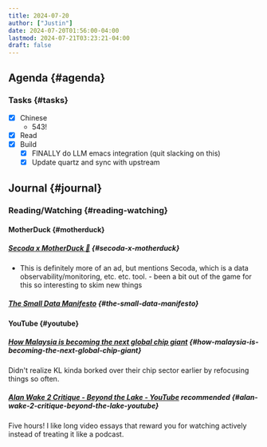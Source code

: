 ```yaml
---
title: 2024-07-20
author: ["Justin"]
date: 2024-07-20T01:56:00-04:00
lastmod: 2024-07-21T03:23:21-04:00
draft: false
---
```


<div class="outline-1 jvc">

## Agenda {#agenda}

<div class="outline-2 jvc">

### Tasks {#tasks}

-   [X] Chinese
    -   543!
-   [X] Read
-   [X] Build
    -   [X] FINALLY do LLM emacs integration (quit slacking on this)
    -   [X] Update quartz and sync with upstream

</div>

</div>

<div class="outline-1 jvc">

## Journal {#journal}

<div class="outline-2 jvc">

### Reading/Watching {#reading-watching}

<div class="outline-3 jvc">

#### MotherDuck {#motherduck}

<div class="outline-4 jvc">

##### [Secoda x MotherDuck 🦆](https://motherduck.com/blog/secoda-motherduck-integration-modern-duck-stack/) {#secoda-x-motherduck}

-   This is definitely more of an ad, but mentions Secoda, which is a data
    observability/monitoring, etc. etc. tool. - been a bit out of the game for
    this so interesting to skim new things

</div>

<div class="outline-4 jvc">

##### [The Small Data Manifesto](https://motherduck.com/blog/small-data-manifesto/) {#the-small-data-manifesto}


</div>

</div>

<div class="outline-3 jvc">

#### YouTube {#youtube}

<div class="outline-4 jvc">

##### [How Malaysia is becoming the next global chip giant](https://www.youtube.com/watch?v=zH5WptvpLCY) {#how-malaysia-is-becoming-the-next-global-chip-giant}

Didn't realize KL kinda borked over their chip sector earlier by refocusing things so often.

</div>

<div class="outline-4 jvc">

##### [Alan Wake 2 Critique - Beyond the Lake - YouTube](https://www.youtube.com/watch?v=YtpmAwSTJeo) <span class="tag"><span class="recommended">recommended</span></span> {#alan-wake-2-critique-beyond-the-lake-youtube}

Five hours! I like long video essays that reward you for watching actively
  instead of treating it like a podcast.

</div>

</div>

</div>

</div>
